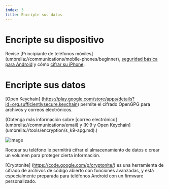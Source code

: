 ```yaml
---
index: 3
title: Encripte sus datos
---
```

# Encripte su dispositivo

Revise [Principiante de teléfonos móviles] (umbrella://communications/mobile-phones/beginner), [seguridad básica para Android](umbrella://tools/other/s_android.md)  y cómo [cifrar su iPhone](umbrella://tools/encryption/s_encrypt-your-iphone.md).

# Encripte sus datos

[Open Keychain] (https://play.google.com/store/apps/details?id=org.sufficientlysecure.keychain) permite el cifrado OpenGPG para archivos y correos electrónicos.

(Obtenga más información sobre [correo electrónico] (umbrella://communications/email) y [K-9 y Open Keychain] (umbrella://tools/encryption/s_k9-apg.md).)

![image](mobileexp2.png)

Rootear su teléfono le permitirá cifrar el almacenamiento de datos o crear un volumen para proteger cierta información.

[Cryptonite] (https://code.google.com/p/cryptonite/) es una herramienta de cifrado de archivos de código abierto con funciones avanzadas, y está especialmente preparada para teléfonos Android con un firmware personalizado.